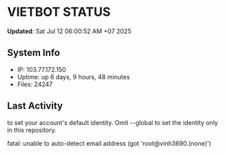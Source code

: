 # VIETBOT STATUS
**Updated**: Sat Jul 12 06:00:52 AM +07 2025

## System Info
- IP: 103.77.172.150
- Uptime: up 6 days, 9 hours, 48 minutes
- Files: 24247

## Last Activity

to set your account's default identity.
Omit --global to set the identity only in this repository.

fatal: unable to auto-detect email address (got 'root@vinh3690.(none)')
